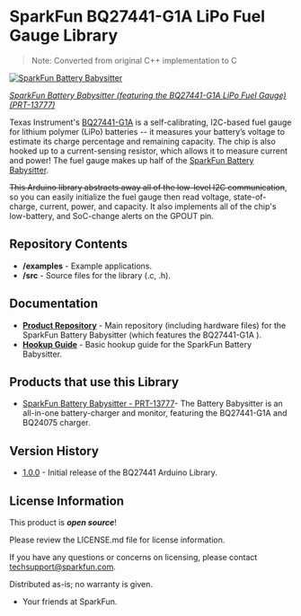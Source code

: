 SparkFun BQ27441-G1A LiPo Fuel Gauge Library
========================================
>Note: Converted from original C++ implementation to C

[![SparkFun Battery Babysitter](https://cdn.sparkfun.com/assets/parts/1/1/3/3/1/13777-01.jpg)](https://www.sparkfun.com/products/13777)

[*SparkFun Battery Babysitter (featuring the BQ27441-G1A LiPo Fuel Gauge) (PRT-13777)*](https://www.sparkfun.com/products/13777)

Texas Instrument's [BQ27441-G1A](http://www.ti.com/product/BQ27441-G1) is a self-calibrating, I2C-based fuel gauge for lithium polymer (LiPo) batteries -- it measures your battery’s voltage to estimate its charge percentage and remaining capacity. The chip is also hooked up to a current-sensing resistor, which allows it to measure current and power! The fuel gauge makes up half of the [SparkFun Battery Babysitter](https://www.sparkfun.com/products/13777).

~~This Arduino library abstracts away all of the low-level I2C communication~~, so you can easily initialize the fuel gauge then read voltage, state-of-charge, current, power, and capacity. It also implements all of the chip's low-battery, and SoC-change alerts on the GPOUT pin.

Repository Contents
-------------------

* **/examples** - Example applications.
* **/src** - Source files for the library (.c, .h).

Documentation
--------------

* **[Product Repository](https://github.com/sparkfun/Battery_Babysitter)** - Main repository (including hardware files) for the SparkFun Battery Babysitter (which features the BQ27441-G1A ).
* **[Hookup Guide](https://learn.sparkfun.com/tutorials/battery-babysitter-hookup-guide)** - Basic hookup guide for the SparkFun Battery Babysitter.

Products that use this Library 
---------------------------------

* [SparkFun Battery Babysitter - PRT-13777](https://www.sparkfun.com/products/13777)- The Battery Babysitter is an all-in-one battery-charger and monitor, featuring the BQ27441-G1A and BQ24075 charger.

Version History
---------------

* [1.0.0](https://github.com/sparkfun/SparkFun_BQ27441_Arduino_Library/releases/tag/V_1.0.0) - Initial release of the BQ27441 Arduino Library.

License Information
-------------------

This product is _**open source**_! 

Please review the LICENSE.md file for license information. 

If you have any questions or concerns on licensing, please contact techsupport@sparkfun.com.

Distributed as-is; no warranty is given.

- Your friends at SparkFun.

_<COLLABORATION CREDIT>_
